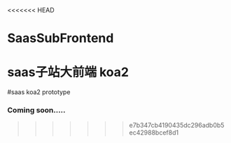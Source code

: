 <<<<<<< HEAD
# SaasSubFrontend
saas子站大前端 koa2 
=======
#saas koa2 prototype

### Coming soon.....
>>>>>>> e7b347cb4190435dc296adb0b5ec42988bcef8d1
